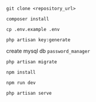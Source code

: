 `git clone <repository_url>`

`composer install`

`cp .env.example .env`

`php artisan key:generate`

create mysql db `password_manager`

`php artisan migrate`

`npm install`

`npm run dev`

`php artisan serve`
